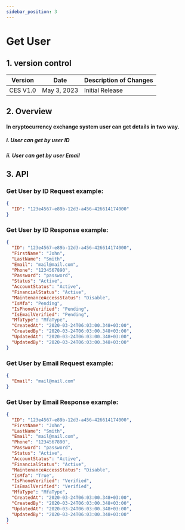 ```yaml
---
sidebar_position: 3
---
```


# Get User

## 1. version control

| Version  | Date        | Description of Changes |
| -------- | ----------- | ---------------------- |
| CES V1.0 | May 3, 2023 | Initial Release        |

## 2. Overview

#### In cryptocurrency exchange system user can get details in two way.

##### i. User can get by user ID

##### ii. User can get by user Email

## 3. API

### Get User by ID Request example:

```json
{
  "ID": "123e4567-e89b-12d3-a456-426614174000"
}
```

### Get User by ID Response example:

```json
{
  "ID": "123e4567-e89b-12d3-a456-426614174000",
  "FirstName": "John",
  "LastName": "Smith",
  "Email": "mail@mail.com",
  "Phone": "1234567890",
  "Password": "password",
  "Status": "Active",
  "AccountStatus": "Active",
  "FinancialStatus": "Active",
  "MaintenanceAccessStatus": "Disable",
  "IsMfa": "Pending",
  "IsPhoneVerified": "Pending",
  "IsEmailVerified": "Pending",
  "MfaType": "MfaType",
  "CreatedAt": "2020-03-24T06:03:00.348+03:00",
  "CreatedBy": "2020-03-24T06:03:00.348+03:00",
  "UpdatedAt": "2020-03-24T06:03:00.348+03:00",
  "UpdatedBy": "2020-03-24T06:03:00.348+03:00"
}
```

### Get User by Email Request example:

```json
{
  "Email": "mail@mail.com"
}
```

### Get User by Email Response example:

```json
{
  "ID": "123e4567-e89b-12d3-a456-426614174000",
  "FirstName": "John",
  "LastName": "Smith",
  "Email": "mail@mail.com",
  "Phone": "1234567890",
  "Password": "password",
  "Status": "Active",
  "AccountStatus": "Active",
  "FinancialStatus": "Active",
  "MaintenanceAccessStatus": "Disable",
  "IsMfa": "True",
  "IsPhoneVerified": "Verified",
  "IsEmailVerified": "Verified",
  "MfaType": "MfaType",
  "CreatedAt": "2020-03-24T06:03:00.348+03:00",
  "CreatedBy": "2020-03-24T06:03:00.348+03:00",
  "UpdatedAt": "2020-03-24T06:03:00.348+03:00",
  "UpdatedBy": "2020-03-24T06:03:00.348+03:00"
}
`
```
